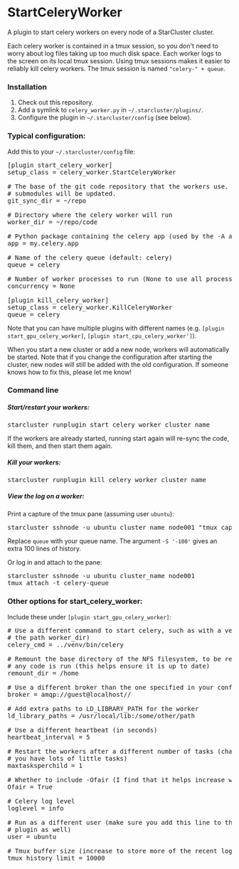 StartCeleryWorker
=================

A plugin to start celery workers on every node of a StarCluster cluster.

Each celery worker is contained in a tmux session, so you don't need to worry
about log files taking up too much disk space.  Each worker logs to the screen
on its local tmux session.  Using tmux sessions makes it easier to reliably
kill celery workers.  The tmux session is named `"celery-" + queue`.

### Installation
1. Check out this repository.
2. Add a symlink to `celery_worker.py` in `~/.starcluster/plugins/`.
3. Configure the plugin in `~/.starcluster/config` (see below).

### Typical configuration:
Add this to your `~/.starcluster/config` file:
<pre>
[plugin start_celery_worker]
setup_class = celery_worker.StartCeleryWorker

# The base of the git code repository that the workers use.  The repo and all
# submodules will be updated.
git_sync_dir = ~/repo

# Directory where the celery worker will run
worker_dir = ~/repo/code

# Python package containing the celery app (used by the -A argument for celery)
app = my.celery.app

# Name of the celery queue (default: celery)
queue = celery

# Number of worker processes to run (None to use all processes)
concurrency = None

[plugin kill_celery_worker]
setup_class = celery_worker.KillCeleryWorker
queue = celery
</pre>

Note that you can have multiple plugins with different names (e.g.
`[plugin start_gpu_celery_worker]`, `[plugin start_cpu_celery_worker']`).

When you start a new cluster or add a new node, workers will automatically be
started.  Note that if you change the configuration after starting the cluster,
new nodes will still be added with the old configuration.  If someone knows how
to fix this, please let me know!

### Command line

##### Start/restart your workers:
<pre>
starcluster runplugin start_celery_worker cluster_name
</pre>
If the workers are already started, running start again will re-sync the code,
kill them, and then start them again.

##### Kill your workers:
<pre>
starcluster runplugin kill_celery_worker cluster_name
</pre>

##### View the log on a worker:

Print a capture of the tmux pane (assuming user `ubuntu`):
<pre>
starcluster sshnode -u ubuntu cluster_name node001 "tmux capture-pane -p -S '-100' -t celery-queue"
</pre>
Replace `queue` with your queue name.  The argument `-S '-100'` gives an extra 100 lines of history.

Or log in and attach to the pane:
<pre>
starcluster sshnode -u ubuntu cluster_name node001
tmux attach -t celery-queue
</pre>


### Other options for start_celery_worker:
Include these under `[plugin start_gpu_celery_worker]`:
<pre>
# Use a different command to start celery, such as with a venv (with respect to
# the path worker_dir)
celery_cmd = ../venv/bin/celery

# Remount the base directory of the NFS filesystem, to be remounted before
# any code is run (this helps ensure it is up to date)
remount_dir = /home

# Use a different broker than the one specified in your config
broker = amqp://guest@localhost//

# Add extra paths to LD_LIBRARY_PATH for the worker
ld_library_paths = /usr/local/lib:/some/other/path

# Use a different heartbeat (in seconds)
heartbeat_interval = 5

# Restart the workers after a different number of tasks (change to be higher if
# you have lots of little tasks)
maxtasksperchild = 1

# Whether to include -Ofair (I find that it helps increase worker utilization).
Ofair = True

# Celery log level
loglevel = info

# Run as a different user (make sure you add this line to the KillCeleryWorker
# plugin as well)
user = ubuntu

# Tmux buffer size (increase to store more of the recent log output)
tmux_history_limit = 10000
</pre>
